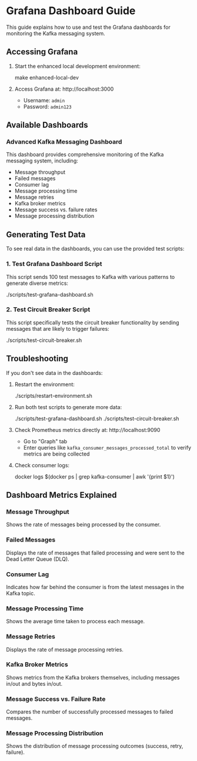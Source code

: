# Grafana Dashboard Guide

This guide explains how to use and test the Grafana dashboards for monitoring the Kafka messaging system.

## Accessing Grafana

1. Start the enhanced local development environment:
   
   make enhanced-local-dev
   

2. Access Grafana at: http://localhost:3000
   - Username: `admin`
   - Password: `admin123`

## Available Dashboards

### Advanced Kafka Messaging Dashboard

This dashboard provides comprehensive monitoring of the Kafka messaging system, including:

- Message throughput
- Failed messages
- Consumer lag
- Message processing time
- Message retries
- Kafka broker metrics
- Message success vs. failure rates
- Message processing distribution

## Generating Test Data

To see real data in the dashboards, you can use the provided test scripts:

### 1. Test Grafana Dashboard Script

This script sends 100 test messages to Kafka with various patterns to generate diverse metrics:


./scripts/test-grafana-dashboard.sh


### 2. Test Circuit Breaker Script

This script specifically tests the circuit breaker functionality by sending messages that are likely to trigger failures:


./scripts/test-circuit-breaker.sh


## Troubleshooting

If you don't see data in the dashboards:

1. Restart the environment:
   
   ./scripts/restart-environment.sh
   

2. Run both test scripts to generate more data:
   
   ./scripts/test-grafana-dashboard.sh
   ./scripts/test-circuit-breaker.sh
   

3. Check Prometheus metrics directly at: http://localhost:9090
   - Go to "Graph" tab
   - Enter queries like `kafka_consumer_messages_processed_total` to verify metrics are being collected

4. Check consumer logs:
   
   docker logs $(docker ps | grep kafka-consumer | awk '{print $1}')
   

## Dashboard Metrics Explained

### Message Throughput
Shows the rate of messages being processed by the consumer.

### Failed Messages
Displays the rate of messages that failed processing and were sent to the Dead Letter Queue (DLQ).

### Consumer Lag
Indicates how far behind the consumer is from the latest messages in the Kafka topic.

### Message Processing Time
Shows the average time taken to process each message.

### Message Retries
Displays the rate of message processing retries.

### Kafka Broker Metrics
Shows metrics from the Kafka brokers themselves, including messages in/out and bytes in/out.

### Message Success vs. Failure Rate
Compares the number of successfully processed messages to failed messages.

### Message Processing Distribution
Shows the distribution of message processing outcomes (success, retry, failure).
